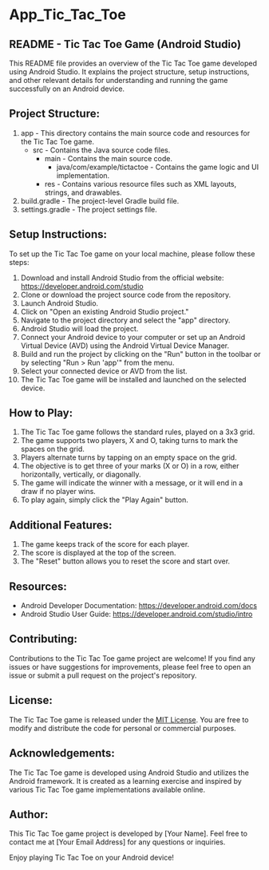 # App_Tic_Tac_Toe
README - Tic Tac Toe Game (Android Studio)
------------------------------------------

This README file provides an overview of the Tic Tac Toe game developed using Android Studio. It explains the project structure, setup instructions, and other relevant details for understanding and running the game successfully on an Android device.

Project Structure:
-----------------
1. app - This directory contains the main source code and resources for the Tic Tac Toe game.
    - src - Contains the Java source code files.
        - main - Contains the main source code.
            - java/com/example/tictactoe - Contains the game logic and UI implementation.
        - res - Contains various resource files such as XML layouts, strings, and drawables.
2. build.gradle - The project-level Gradle build file.
3. settings.gradle - The project settings file.

Setup Instructions:
-------------------
To set up the Tic Tac Toe game on your local machine, please follow these steps:

1. Download and install Android Studio from the official website: https://developer.android.com/studio
2. Clone or download the project source code from the repository.
3. Launch Android Studio.
4. Click on "Open an existing Android Studio project."
5. Navigate to the project directory and select the "app" directory.
6. Android Studio will load the project.
7. Connect your Android device to your computer or set up an Android Virtual Device (AVD) using the Android Virtual Device Manager.
8. Build and run the project by clicking on the "Run" button in the toolbar or by selecting "Run > Run 'app'" from the menu.
9. Select your connected device or AVD from the list.
10. The Tic Tac Toe game will be installed and launched on the selected device.

How to Play:
-------------
1. The Tic Tac Toe game follows the standard rules, played on a 3x3 grid.
2. The game supports two players, X and O, taking turns to mark the spaces on the grid.
3. Players alternate turns by tapping on an empty space on the grid.
4. The objective is to get three of your marks (X or O) in a row, either horizontally, vertically, or diagonally.
5. The game will indicate the winner with a message, or it will end in a draw if no player wins.
6. To play again, simply click the "Play Again" button.

Additional Features:
--------------------
1. The game keeps track of the score for each player.
2. The score is displayed at the top of the screen.
3. The "Reset" button allows you to reset the score and start over.

Resources:
----------
- Android Developer Documentation: https://developer.android.com/docs
- Android Studio User Guide: https://developer.android.com/studio/intro

Contributing:
-------------
Contributions to the Tic Tac Toe game project are welcome! If you find any issues or have suggestions for improvements, please feel free to open an issue or submit a pull request on the project's repository.

License:
--------
The Tic Tac Toe game is released under the [MIT License](https://opensource.org/licenses/MIT). You are free to modify and distribute the code for personal or commercial purposes.

Acknowledgements:
-----------------
The Tic Tac Toe game is developed using Android Studio and utilizes the Android framework. It is created as a learning exercise and inspired by various Tic Tac Toe game implementations available online.

Author:
-------
This Tic Tac Toe game project is developed by [Your Name]. Feel free to contact me at [Your Email Address] for any questions or inquiries.

Enjoy playing Tic Tac Toe on your Android device!
